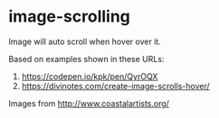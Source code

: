 # image-scrolling
Image will auto scroll when hover over it. 

Based on examples shown in these URLs:
1) https://codepen.io/kpk/pen/QyrOQX
2) https://divinotes.com/create-image-scrolls-hover/

Images from http://www.coastalartists.org/
